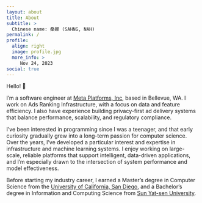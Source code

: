 ```yaml
---
layout: about
title: About
subtitle: >
  Chinese name: 桑娜 (SAHNG, NAH)
permalink: /
profile:
  align: right
  image: profile.jpg
  more_info: >
     Nov 24, 2023
social: true
---
```


Hello! 👋

I’m a software engineer at [Meta Platforms, Inc](https://www.meta.com/), based in Bellevue, WA. I work on Ads Ranking Infrastructure, with a focus on data and feature efficiency. I also have experience building privacy-first ad delivery systems that balance performance, scalability, and regulatory compliance.

I’ve been interested in programming since I was a teenager, and that early curiosity gradually grew into a long-term passion for computer science. Over the years, I’ve developed a particular interest and expertise in infrastructure and machine learning systems. I enjoy working on large-scale, reliable platforms that support intelligent, data-driven applications, and I’m especially drawn to the intersection of system performance and model effectiveness.

Before starting my industry career, I earned a Master’s degree in Computer Science from the [University of California, San Diego](https://cse.ucsd.edu/), and a Bachelor’s degree in Information and Computing Science from [Sun Yat-sen University](https://www.sysu.edu.cn/sysuen/).